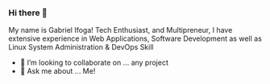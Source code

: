 ### Hi there 👋

My name is Gabriel Ifoga! Tech Enthusiast, and Multipreneur, I have extensive experience in Web Applications, Software Development as well as Linux System Administration & DevOps Skill

- 👯 I’m looking to collaborate on ... any project
- 💬 Ask me about ... Me!

<!--
**omoh09/omoh09** is a ✨ _special_ ✨ repository because its `README.md` (this file) appears on your GitHub profile.

Here are some ideas to get you started:

- 🔭 I’m currently working on ...
- 🌱 I’m currently learning ...
- 👯 I’m looking to collaborate on ...
- 🤔 I’m looking for help with ...
- 💬 Ask me about ...
- 📫 How to reach me: ...
- 😄 Pronouns: ...
- ⚡ Fun fact: ...
-->
